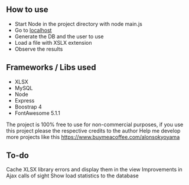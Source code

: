 ## How to use
- Start Node in the project directory with node main.js
- Go to [localhost](http://localhost:911/carga-xlsx-web)
- Generate the DB and the user to use
- Load a file with XSLX extension
- Observe the results

## Frameworks / Libs used
* XLSX 
* MySQL
* Node 
* Express
* Boostrap 4
* FontAwesome 5.1.1

The project is 100% free to use for non-commercial purposes, if you use this project please the respective credits to the author
Help me develop more projects like this
https://www.buymeacoffee.com/alonsokyoyama

## To-do
Cache XLSX library errors and display them in the view
Improvements in Ajax calls of sight
Show load statistics to the database
